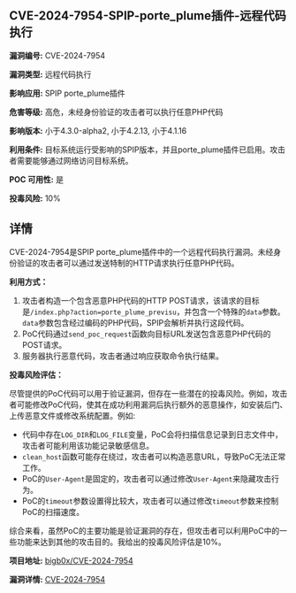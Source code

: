 ## CVE-2024-7954-SPIP-porte_plume插件-远程代码执行

**漏洞编号:** CVE-2024-7954

**漏洞类型:** 远程代码执行

**影响应用:** SPIP porte_plume插件

**危害等级:** 高危，未经身份验证的攻击者可以执行任意PHP代码

**影响版本:** 小于4.3.0-alpha2, 小于4.2.13, 小于4.1.16

**利用条件:** 目标系统运行受影响的SPIP版本，并且porte_plume插件已启用。攻击者需要能够通过网络访问目标系统。

**POC 可用性:** 是

**投毒风险:** 10%

## 详情

CVE-2024-7954是SPIP porte_plume插件中的一个远程代码执行漏洞。未经身份验证的攻击者可以通过发送特制的HTTP请求执行任意PHP代码。

**利用方式：**

1.  攻击者构造一个包含恶意PHP代码的HTTP POST请求，该请求的目标是`/index.php?action=porte_plume_previsu`，并包含一个特殊的`data`参数。`data`参数包含经过编码的PHP代码，SPIP会解析并执行这段代码。
2.  PoC代码通过`send_poc_request`函数向目标URL发送包含恶意PHP代码的POST请求。
3.  服务器执行恶意代码，攻击者通过响应获取命令执行结果。

**投毒风险评估：**

尽管提供的PoC代码可以用于验证漏洞，但存在一些潜在的投毒风险。例如，攻击者可能修改PoC代码，使其在成功利用漏洞后执行额外的恶意操作，如安装后门、上传恶意文件或修改系统配置。例如:
* 代码中存在`LOG_DIR`和`LOG_FILE`变量，PoC会将扫描信息记录到日志文件中，攻击者可能利用该功能记录敏感信息。
* `clean_host`函数可能存在绕过，攻击者可以构造恶意URL，导致PoC无法正常工作。
* PoC的`User-Agent`是固定的，攻击者可以通过修改`User-Agent`来隐藏攻击行为。
* PoC的`timeout`参数设置得比较大，攻击者可以通过修改`timeout`参数来控制PoC的扫描速度。

综合来看，虽然PoC的主要功能是验证漏洞的存在，但攻击者可以利用PoC中的一些功能来达到其他的攻击目的。我给出的投毒风险评估是10%。

**项目地址:** [bigb0x/CVE-2024-7954](https://github.com/bigb0x/CVE-2024-7954)

**漏洞详情:** [CVE-2024-7954](https://nvd.nist.gov/vuln/detail/CVE-2024-7954)